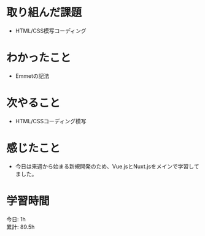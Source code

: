 # 取り組んだ課題 
- HTML/CSS模写コーディング
# わかったこと   
- Emmetの記法
# 次やること
- HTML/CSSコーディング模写
# 感じたこと
- 今日は来週から始まる新規開発のため、Vue.jsとNuxt.jsをメインで学習してました。
# 学習時間  
今日: 1h  
累計: 89.5h 

